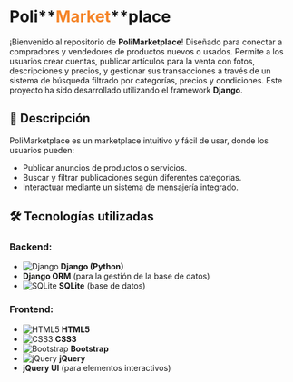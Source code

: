# Poli**<span style="color:#F58529;">Market</span>**place

¡Bienvenido al repositorio de **PoliMarketplace**! Diseñado para conectar a compradores y vendedores de productos nuevos o usados. Permite a los usuarios crear cuentas, publicar artículos para la venta con fotos, descripciones y precios, y gestionar sus transacciones a través de un sistema de búsqueda filtrado por categorías, precios y condiciones. Este proyecto ha sido desarrollado utilizando el framework **Django**.

## 🚀 Descripción
PoliMarketplace es un marketplace intuitivo y fácil de usar, donde los usuarios pueden:
- Publicar anuncios de productos o servicios.
- Buscar y filtrar publicaciones según diferentes categorías.
- Interactuar mediante un sistema de mensajería integrado.

## 🛠️ Tecnologías utilizadas

### Backend:
- ![Django](https://img.shields.io/badge/Django-092E20?style=flat&logo=django&logoColor=white) **Django (Python)**
- **Django ORM** (para la gestión de la base de datos)
- ![SQLite](https://img.shields.io/badge/SQLite-003B57?style=flat&logo=sqlite&logoColor=white) **SQLite** (base de datos)

### Frontend:
- ![HTML5](https://img.shields.io/badge/HTML5-E34F26?style=flat&logo=html5&logoColor=white) **HTML5**
- ![CSS3](https://img.shields.io/badge/CSS3-1572B6?style=flat&logo=css3&logoColor=white) **CSS3**
- ![Bootstrap](https://img.shields.io/badge/Bootstrap-7952B3?style=flat&logo=bootstrap&logoColor=white) **Bootstrap**
- ![jQuery](https://img.shields.io/badge/jQuery-0769AD?style=flat&logo=jquery&logoColor=white) **jQuery**
- **jQuery UI** (para elementos interactivos)


